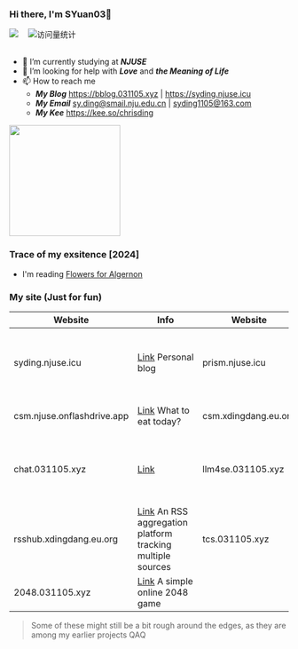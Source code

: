  ### Hi there, I'm SYuan03👋
<div>
  <a href="https://space.bilibili.com/1890244370/"><img src="https://img.shields.io/badge/Bilibili-B站-ff69b4" /></a>&emsp;
  <!-- visitor statistics logo 访问量统计徽标 -->
  <img src="https://komarev.com/ghpvc/?username=SYuan03&label=Views&color=0e75b6&style=flat" alt="访问量统计" />
</div>

<div>&nbsp;</div>

- 🔭 I’m currently studying at _**NJUSE**_
- 🤔 I’m looking for help with _**Love**_ and _**the Meaning of Life**_
- 📫 How to reach me
  - _**My Blog**_ https://bblog.031105.xyz | https://syding.njuse.icu
  - _**My Email**_ sy.ding@smail.nju.edu.cn | syding1105@163.com
  - _**My Kee**_ https://kee.so/chrisding

<!-- <div align="left"> <img height="200px" src="https://github-readme-stats.vercel.app/api?username=SYuan03" /> </div> -->
<div align="left"> 
  <img height="200px" src="https://github-readme-stats.vercel.app/api?username=SYua03&show_icons=true&line_height=21&theme=tokyonight" /> 
</div>

### Trace of my exsitence [2024]
* I'm reading [Flowers for Algernon](https://book.douban.com/subject/26362836/)

### My site (Just for fun)
| Website                              | Info                                     | Website                              | URL                                     |
|--------------------------------------|-----------------------------------------|--------------------------------------|-----------------------------------------|
| syding.njuse.icu                   | [Link](https://syding.njuse.icu)&nbsp;Personal blog      | prism.njuse.icu                   | [Link](https://prism.njuse.icu)&nbsp;An online demo of the Prism data visualization tool     |
| csm.njuse.onflashdrive.app         | [Link](https://csm.njuse.onflashdrive.app)&nbsp;What to eat today? | csm.xdingdang.eu.org              | [Link](https://csm.xdingdang.eu.org)&nbsp;What to eat today? |
| chat.031105.xyz                    | [Link](https://chat.031105.xyz)    | llm4se.031105.xyz                 | [Link](https://llm4se.031105.xyz/)&nbsp;[Demo Video](https://box.nju.edu.cn/lib/52c5fb3c-86c6-45e9-9b58-43695981bcdb/file/LLM4SE%E6%BC%94%E7%A4%BA_20240531_13505796.mp4)&nbsp;Large language models for software engineering |
| rsshub.xdingdang.eu.org            | [Link](https://rsshub.xdingdang.eu.org)&nbsp;An RSS aggregation platform tracking multiple sources     | tcs.031105.xyz                    | [Link](https://tcs.031105.xyz) |
|2048.031105.xyz                     | [Link](http://2048.031105.xyz)&nbsp;A simple online 2048 game             |
> Some of these might still be a bit rough around the edges, as they are among my earlier projects QAQ

